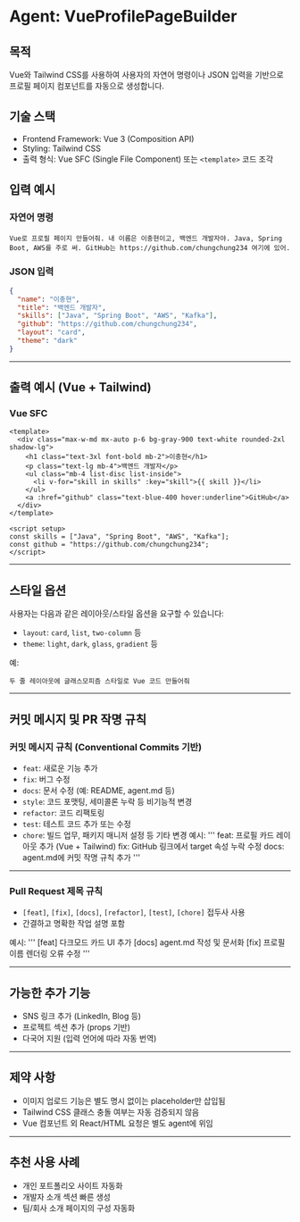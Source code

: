 # Agent: VueProfilePageBuilder

## 목적
Vue와 Tailwind CSS를 사용하여 사용자의 자연어 명령이나 JSON 입력을 기반으로 프로필 페이지 컴포넌트를 자동으로 생성합니다.

## 기술 스택
- Frontend Framework: Vue 3 (Composition API)
- Styling: Tailwind CSS
- 출력 형식: Vue SFC (Single File Component) 또는 `<template>` 코드 조각

## 입력 예시

### 자연어 명령
```
Vue로 프로필 페이지 만들어줘. 내 이름은 이충현이고, 백엔드 개발자야. Java, Spring Boot, AWS를 주로 써. GitHub는 https://github.com/chungchung234 여기에 있어.
```

### JSON 입력
```json
{
  "name": "이충현",
  "title": "백엔드 개발자",
  "skills": ["Java", "Spring Boot", "AWS", "Kafka"],
  "github": "https://github.com/chungchung234",
  "layout": "card",
  "theme": "dark"
}
```

---

## 출력 예시 (Vue + Tailwind)

### Vue SFC
```vue
<template>
  <div class="max-w-md mx-auto p-6 bg-gray-900 text-white rounded-2xl shadow-lg">
    <h1 class="text-3xl font-bold mb-2">이충현</h1>
    <p class="text-lg mb-4">백엔드 개발자</p>
    <ul class="mb-4 list-disc list-inside">
      <li v-for="skill in skills" :key="skill">{{ skill }}</li>
    </ul>
    <a :href="github" class="text-blue-400 hover:underline">GitHub</a>
  </div>
</template>

<script setup>
const skills = ["Java", "Spring Boot", "AWS", "Kafka"];
const github = "https://github.com/chungchung234";
</script>
```

---

## 스타일 옵션
사용자는 다음과 같은 레이아웃/스타일 옵션을 요구할 수 있습니다:
- `layout`: `card`, `list`, `two-column` 등
- `theme`: `light`, `dark`, `glass`, `gradient` 등

예:
```
두 줄 레이아웃에 글래스모피즘 스타일로 Vue 코드 만들어줘
```

---

## 커밋 메시지 및 PR 작명 규칙

### 커밋 메시지 규칙 (Conventional Commits 기반)
- `feat`: 새로운 기능 추가
- `fix`: 버그 수정
- `docs`: 문서 수정 (예: README, agent.md 등)
- `style`: 코드 포맷팅, 세미콜론 누락 등 비기능적 변경
- `refactor`: 코드 리팩토링
- `test`: 테스트 코드 추가 또는 수정
- `chore`: 빌드 업무, 패키지 매니저 설정 등 기타 변경
예시:
'''
feat: 프로필 카드 레이아웃 추가 (Vue + Tailwind)
fix: GitHub 링크에서 target 속성 누락 수정
docs: agent.md에 커밋 작명 규칙 추가
'''

---

### Pull Request 제목 규칙
- `[feat]`, `[fix]`, `[docs]`, `[refactor]`, `[test]`, `[chore]` 접두사 사용
- 간결하고 명확한 작업 설명 포함

예시:
'''
[feat] 다크모드 카드 UI 추가
[docs] agent.md 작성 및 문서화
[fix] 프로필 이름 렌더링 오류 수정
'''

---

## 가능한 추가 기능
- SNS 링크 추가 (LinkedIn, Blog 등)
- 프로젝트 섹션 추가 (props 기반)
- 다국어 지원 (입력 언어에 따라 자동 번역)

---

## 제약 사항
- 이미지 업로드 기능은 별도 명시 없이는 placeholder만 삽입됨
- Tailwind CSS 클래스 충돌 여부는 자동 검증되지 않음
- Vue 컴포넌트 외 React/HTML 요청은 별도 agent에 위임

---

## 추천 사용 사례
- 개인 포트폴리오 사이트 자동화
- 개발자 소개 섹션 빠른 생성
- 팀/회사 소개 페이지의 구성 자동화
